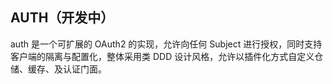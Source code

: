 ## AUTH（开发中）

auth 是一个可扩展的 OAuth2 的实现，允许向任何 Subject 进行授权，同时支持客户端的隔离与配置化，整体采用类 DDD 设计风格，允许以插件化方式自定义仓储、缓存、及认证门面。